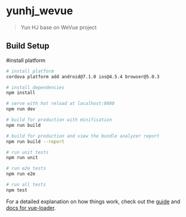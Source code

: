 # yunhj_wevue

> Yun HJ base on WeVue project

## Build Setup

#install platform


``` bash
# install platform
cordova platform add android@7.1.0 ios@4.5.4 browser@5.0.3

# install dependencies
npm install

# serve with hot reload at localhost:8080
npm run dev

# build for production with minification
npm run build

# build for production and view the bundle analyzer report
npm run build --report

# run unit tests
npm run unit

# run e2e tests
npm run e2e

# run all tests
npm test
```

For a detailed explanation on how things work, check out the [guide](http://vuejs-templates.github.io/webpack/) and [docs for vue-loader](http://vuejs.github.io/vue-loader).

